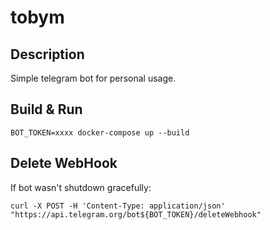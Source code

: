 # tobym

## Description

Simple telegram bot for personal usage.

## Build & Run

```
BOT_TOKEN=xxxx docker-compose up --build
```

## Delete WebHook

If bot wasn't shutdown gracefully:

```
curl -X POST -H 'Content-Type: application/json' "https://api.telegram.org/bot${BOT_TOKEN}/deleteWebhook"
```